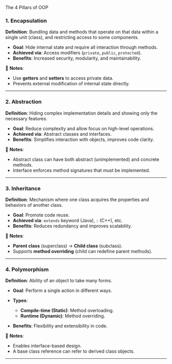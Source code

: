 
 The 4 Pillars of OOP

### 1. **Encapsulation**

**Definition**: Bundling data and methods that operate on that data within a single unit (class), and restricting access to some components.

* **Goal**: Hide internal state and require all interaction through methods.
* **Achieved via**: Access modifiers (`private`, `public`, `protected`).
* **Benefits**: Increased security, modularity, and maintainability.

📝 **Notes**:

* Use **getters** and **setters** to access private data.
* Prevents external modification of internal state directly.

---

### 2. **Abstraction**

**Definition**: Hiding complex implementation details and showing only the necessary features.

* **Goal**: Reduce complexity and allow focus on high-level operations.
* **Achieved via**: Abstract classes and interfaces.
* **Benefits**: Simplifies interaction with objects, improves code clarity.

📝 **Notes**:

* Abstract class can have both abstract (unimplemented) and concrete methods.
* Interface enforces method signatures that must be implemented.

---

### 3. **Inheritance**

**Definition**: Mechanism where one class acquires the properties and behaviors of another class.

* **Goal**: Promote code reuse.
* **Achieved via**: `extends` keyword (Java), `:` (C++), etc.
* **Benefits**: Reduces redundancy and improves scalability.

📝 **Notes**:

* **Parent class** (superclass) → **Child class** (subclass).
* Supports **method overriding** (child can redefine parent methods).

---

### 4. **Polymorphism**

**Definition**: Ability of an object to take many forms.

* **Goal**: Perform a single action in different ways.
* **Types**:

  * **Compile-time (Static)**: Method overloading.
  * **Runtime (Dynamic)**: Method overriding.
* **Benefits**: Flexibility and extensibility in code.

📝 **Notes**:

* Enables interface-based design.
* A base class reference can refer to derived class objects.

---

